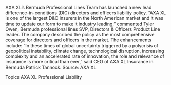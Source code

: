 AXA XL’s Bermuda Professional Lines Team has launched a new lead difference-in-conditions (DIC) directors and officers liability policy.
“AXA XL is one of the largest D&O insurers in the North American market and it was time to update our form to make it industry leading,” commented Tyler Owen, Bermuda professional lines SVP, Directors & Officers Product Line leader.
The company described the policy as the most comprehensive coverage for directors and officers in the market.
The enhancements include:
“In these times of global uncertainty triggered by a polycrisis of geopolitical instability, climate change, technological disruption, increasing complexity and an accelerated rate of innovation, the role and relevance of insurance is more critical than ever,” said CEO of AXA XL Insurance in Bermuda Patrick Tannock.
Source: AXA XL

Topics
AXA XL
Professional Liability
